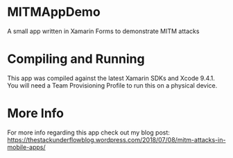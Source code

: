 # MITMAppDemo
A small app written in Xamarin Forms to demonstrate MITM attacks

# Compiling and Running
This app was compiled against the latest Xamarin SDKs and Xcode 9.4.1. You will need a Team Provisioning Profile to run this on a physical device. 

# More Info
For more info regarding this app check out my blog post: https://thestackunderflowblog.wordpress.com/2018/07/08/mitm-attacks-in-mobile-apps/
